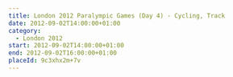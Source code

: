 ```yaml
---
title: London 2012 Paralympic Games (Day 4) - Cycling, Track
date: 2012-09-02T14:00:00+01:00
category:
  - London 2012
start: 2012-09-02T14:00:00+01:00
end: 2012-09-02T16:00:00+01:00
placeId: 9c3xhx2m+7v
---
```

